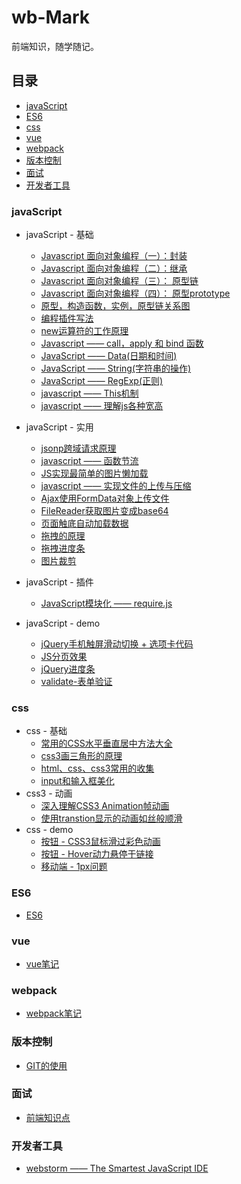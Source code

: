 # wb-Mark

前端知识，随学随记。

## 目录

- [javaScript](#javaScript)
- [ES6](#ES6)
- [css](#css)
- [vue](#vue)
- [webpack](#webpack)
- [版本控制](#版本控制)
- [面试](#面试)
- [开发者工具](#开发者工具)


### javaScript
- javaScript - 基础
  - [Javascript 面向对象编程（一）：封装](./Marklist/NO.02/list-5)
  - [Javascript 面向对象编程（二）：继承](./Marklist/NO.02/list-2)
  - [Javascript 面向对象编程（三）： 原型链](./Marklist/NO.02/list-3)
  - [Javascript 面向对象编程（四）： 原型prototype](./Marklist/NO.02/list-6 )
  - [原型，构造函数，实例，原型链关系图](./Marklist/NO.02/list-26 )
  - [编程插件写法](./Marklist/NO.02/list-8 )
  - [new运算符的工作原理](./Marklist/NO.02/list-25)
  - [Javascript —— call，apply 和 bind 函数](./Marklist/NO.02/list-4)
  - [JavaScript —— Data(日期和时间)](./Marklist/NO.02/list-9)
  - [JavaScript —— String(字符串的操作)](./Marklist/NO.02/list-11)
  - [JavaScript —— RegExp(正则)](./Marklist/NO.02/list-10)
  - [javascript —— This机制](./Marklist/NO.02/list-1)
  - [javascript —— 理解js各种宽高](./Marklist/NO.02/list-7)

- javaScript - 实用
  -  [jsonp跨域请求原理](./Marklist/NO.02/list-24)
  -  [javascript ——  函数节流](./Marklist/NO.02/list-12) 
  -  [JS实现最简单的图片懒加载](./Marklist/NO.02/list-21) 
  -  [javascript ——  实现文件的上传与压缩](./Marklist/NO.02/list-13) 
  -  [Ajax使用FormData对象上传文件](./Marklist/NO.02/list-14)  
  -  [FileReader获取图片变成base64](./Marklist/NO.02/list-15)
  -  [页面触底自动加载数据](./Marklist/NO.02/list-16)  
  -  [拖拽的原理](./Marklist/NO.02/list-23/list-1) 
  -  [拖拽进度条](https://liangweibiao.github.io/v-mark/Marklist/NO.02/list-23/list-2/index.html)
  -  [图片裁剪](https://liangweibiao.github.io/v-mark/Marklist/NO.02/list-23/list-3/index.html)
- javaScript - 插件
  - [JavaScript模块化 —— require.js ](./Marklist/NO.02/list-17)  
- javaScript - demo
  - [jQuery手机触屏滑动切换 + 选项卡代码](https://liangweibiao.github.io/v-mark/Marklist/NO.02/list-18/index.html)
  - [JS分页效果](https://liangweibiao.github.io/v-mark/Marklist/NO.02/list-22/index.html)
  - [jQuery进度条](https://liangweibiao.github.io/v-mark/Marklist/NO.02/list-19/index.html)
  - [validate-表单验证](https://liangweibiao.github.io/v-mark/Marklist/NO.02/list-20/index.html)
 

### css
- css - 基础
  - [常用的CSS水平垂直居中方法大全](./Marklist/NO.01/list-1)
  - [ css3画三角形的原理 ](./Marklist/NO.01/list-2)
  - [ html、css、css3常用的收集](./Marklist/NO.01/list-3)
  - [input和输入框美化](./Marklist/NO.01/list-4)
-   css3 - 动画
    - [深入理解CSS3 Animation帧动画](./Marklist/NO.01/list-5)
    - [使用transtion显示的动画如丝般顺滑](./Marklist/NO.01/list-6)
-   css - demo
    - [按钮 - CSS3鼠标滑过彩色动画](https://liangweibiao.github.io/v-mark/Marklist/NO.01/list-8/index.html)
    - [按钮 - Hover动力悬停于链接](http://ianlunn.github.io/Hover/)
    - [移动端 - 1px问题](https://liangweibiao.github.io/v-mark/Marklist/NO.01/list-9/index.html)

### ES6
   - [ES6](./Marklist/NO.03)
### vue
   - [vue笔记](https://github.com/LIANGWEIBIAO/VUE)
   
### webpack
   - [webpack笔记](https://github.com/LIANGWEIBIAO/webpack)

### 版本控制
   - [GIT的使用](./Marklist/NO.05/list-1)

### 面试
 - [前端知识点](./Marklist/NO.06/list-1)

### 开发者工具
- [webstorm —— The Smartest JavaScript IDE](./Marklist/NO.07/list-1)

